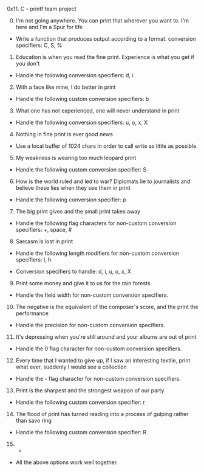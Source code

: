 0x11. C - printf team project



0. I'm not going anywhere. You can print that wherever you want to. I'm here and I'm a Spur for life

- Write a function that produces output according to a format.
conversion specifiers: C, S, %

1. Education is when you read the fine print. Experience is what you get if you don't

- Handle the following conversion specifiers: d, i


2. With a face like mine, I do better in print

- Handle the following custom conversion specifiers: b

3. What one has not experienced, one will never understand in print

- Handle the following conversion specifiers: u, o, x, X

4. Nothing in fine print is ever good news

- Use a local buffer of 1024 chars in order to call write as little as possible.

5. My weakness is wearing too much leopard print

- Handle the following custom conversion specifier: S

6. How is the world ruled and led to war? Diplomats lie to journalists and believe these lies when they see them in print

- Handle the following conversion specifier: p

7. The big print gives and the small print takes away

- Handle the following flag characters for non-custom conversion specifiers: +, space, #

8. Sarcasm is lost in print

- Handle the following length modifiers for non-custom conversion specifiers: l, h

- Conversion specifiers to handle: d, i, u, o, x, X

9. Print some money and give it to us for the rain forests

- Handle the field width for non-custom conversion specifiers.

10. The negative is the equivalent of the composer's score, and the print the performance

- Handle the precision for non-custom conversion specifiers.

11. It's depressing when you're still around and your albums are out of print

- Handle the 0 flag character for non-custom conversion specifiers.

12. Every time that I wanted to give up, if I saw an interesting textile, print what ever, suddenly I would see a collection

- Handle the - flag character for non-custom conversion specifiers.

13. Print is the sharpest and the strongest weapon of our party

- Handle the following custom conversion specifier: r

14. The flood of print has turned reading into a process of gulping rather than savo
ring

- Handle the following custom conversion specifier: R

15. *

- All the above options work well together.
